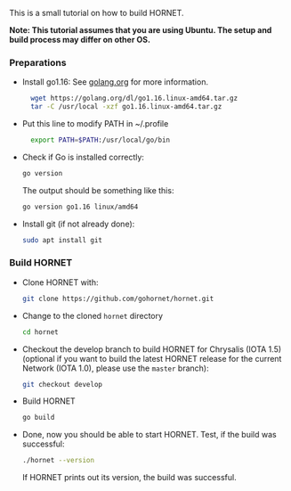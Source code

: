 This is a small tutorial on how to build HORNET.

**Note: This tutorial assumes that you are using Ubuntu. The setup and build process may differ on other OS.**

### Preparations

- Install go1.16: See [golang.org](https://golang.org/doc/install) for more information.
  ```bash
    wget https://golang.org/dl/go1.16.linux-amd64.tar.gz
    tar -C /usr/local -xzf go1.16.linux-amd64.tar.gz
  ```
- Put this line to modify PATH in ~/.profile
  ```bash
    export PATH=$PATH:/usr/local/go/bin
  ```
- Check if Go is installed correctly:
  ```bash
  go version
  ```
  The output should be something like this:
  ```bash
  go version go1.16 linux/amd64
  ```
- Install git (if not already done):
  ```bash
  sudo apt install git
  ```

### Build HORNET

- Clone HORNET with:
  ```bash
  git clone https://github.com/gohornet/hornet.git
  ```
- Change to the cloned `hornet` directory
  ```bash
  cd hornet
  ```
- Checkout the develop branch to build HORNET for Chrysalis (IOTA 1.5) (optional if you want to build the latest HORNET release for the current Network (IOTA 1.0), please use the `master` branch):
  ```bash
  git checkout develop
  ```
- Build HORNET
  ```bash
  go build
  ```

- Done, now you should be able to start HORNET.
  Test, if the build was successful:
  ```bash
  ./hornet --version
  ```
  If HORNET prints out its version, the build was successful.